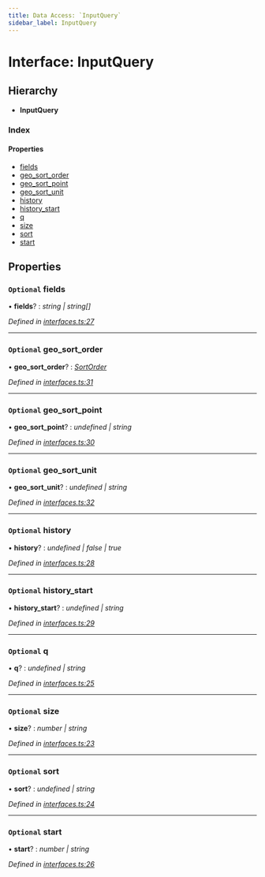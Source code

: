 ```yaml
---
title: Data Access: `InputQuery`
sidebar_label: InputQuery
---
```


# Interface: InputQuery

## Hierarchy

* **InputQuery**

### Index

#### Properties

* [fields](inputquery.md#optional-fields)
* [geo_sort_order](inputquery.md#optional-geo_sort_order)
* [geo_sort_point](inputquery.md#optional-geo_sort_point)
* [geo_sort_unit](inputquery.md#optional-geo_sort_unit)
* [history](inputquery.md#optional-history)
* [history_start](inputquery.md#optional-history_start)
* [q](inputquery.md#optional-q)
* [size](inputquery.md#optional-size)
* [sort](inputquery.md#optional-sort)
* [start](inputquery.md#optional-start)

## Properties

### `Optional` fields

• **fields**? : *string | string[]*

*Defined in [interfaces.ts:27](https://github.com/terascope/teraslice/blob/6aab1cd2/packages/data-access/src/interfaces.ts#L27)*

___

### `Optional` geo_sort_order

• **geo_sort_order**? : *[SortOrder](../overview.md#sortorder)*

*Defined in [interfaces.ts:31](https://github.com/terascope/teraslice/blob/6aab1cd2/packages/data-access/src/interfaces.ts#L31)*

___

### `Optional` geo_sort_point

• **geo_sort_point**? : *undefined | string*

*Defined in [interfaces.ts:30](https://github.com/terascope/teraslice/blob/6aab1cd2/packages/data-access/src/interfaces.ts#L30)*

___

### `Optional` geo_sort_unit

• **geo_sort_unit**? : *undefined | string*

*Defined in [interfaces.ts:32](https://github.com/terascope/teraslice/blob/6aab1cd2/packages/data-access/src/interfaces.ts#L32)*

___

### `Optional` history

• **history**? : *undefined | false | true*

*Defined in [interfaces.ts:28](https://github.com/terascope/teraslice/blob/6aab1cd2/packages/data-access/src/interfaces.ts#L28)*

___

### `Optional` history_start

• **history_start**? : *undefined | string*

*Defined in [interfaces.ts:29](https://github.com/terascope/teraslice/blob/6aab1cd2/packages/data-access/src/interfaces.ts#L29)*

___

### `Optional` q

• **q**? : *undefined | string*

*Defined in [interfaces.ts:25](https://github.com/terascope/teraslice/blob/6aab1cd2/packages/data-access/src/interfaces.ts#L25)*

___

### `Optional` size

• **size**? : *number | string*

*Defined in [interfaces.ts:23](https://github.com/terascope/teraslice/blob/6aab1cd2/packages/data-access/src/interfaces.ts#L23)*

___

### `Optional` sort

• **sort**? : *undefined | string*

*Defined in [interfaces.ts:24](https://github.com/terascope/teraslice/blob/6aab1cd2/packages/data-access/src/interfaces.ts#L24)*

___

### `Optional` start

• **start**? : *number | string*

*Defined in [interfaces.ts:26](https://github.com/terascope/teraslice/blob/6aab1cd2/packages/data-access/src/interfaces.ts#L26)*
